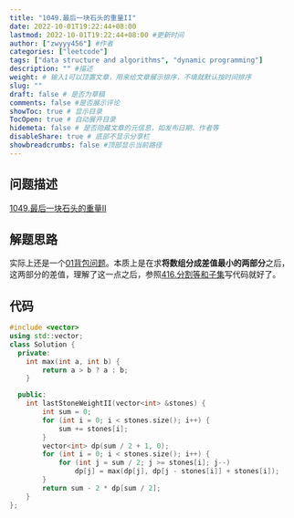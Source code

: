 ```yaml
---
title: "1049.最后一块石头的重量II"
date: 2022-10-01T19:22:44+08:00
lastmod: 2022-10-01T19:22:44+08:00 #更新时间
author: ["zwyyy456"] #作者
categories: ["leetcode"]
tags: ["data structure and algorithms", "dynamic programming"]
description: "" #描述
weight: # 输入1可以顶置文章，用来给文章展示排序，不填就默认按时间排序
slug: ""
draft: false # 是否为草稿
comments: false #是否展示评论
showToc: true # 显示目录
TocOpen: true # 自动展开目录
hidemeta: false # 是否隐藏文章的元信息，如发布日期、作者等
disableShare: true # 底部不显示分享栏
showbreadcrumbs: false #顶部显示当前路径
---
```

## 问题描述
[1049.最后一块石头的重量II](https://leetcode.cn/problems/last-stone-weight-ii/)

## 解题思路
实际上还是一个[01背包问题](https://zwyyy456.vercel.app/zh/posts/tech/01-pack-problem/)。本质上是在求**将数组分成差值最小的两部分**之后，这两部分的差值，理解了这一点之后，参照[416.分割等和子集](https://zwyyy456.vercel.app/zh/posts/tech/416.partition-equal-subset-sum)写代码就好了。

## 代码
```cpp
#include <vector>
using std::vector;
class Solution {
  private:
    int max(int a, int b) {
        return a > b ? a : b;
    }

  public:
    int lastStoneWeightII(vector<int> &stones) {
        int sum = 0;
        for (int i = 0; i < stones.size(); i++) {
            sum += stones[i];
        }
        vector<int> dp(sum / 2 + 1, 0);
        for (int i = 0; i < stones.size(); i++) {
            for (int j = sum / 2; j >= stones[i]; j--)
                dp[j] = max(dp[j], dp[j - stones[i]] + stones[i]);
        }
        return sum - 2 * dp[sum / 2];
    }
};
```


